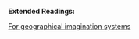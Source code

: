 **Extended Readings:**

[For geographical imagination systems](https://www.tandfonline.com/doi/pdf/10.1080/24694452.2020.1750941)

<!-- _Topic: maps and knowledge, indigenous mapping methods, maps as colonial tools & the construction/ordering of space_

-   [Maps Are Territories: Science is an Atlas: DAVID TURNBULL & OTHERS, 1989](http://territories.indigenousknowledge.org/index.html)

_Topic: counter mapping practice_

-   [Counter Map Collection: VARIOUS CONTRIBUTORS, 2013](http://countermapcollection.org/collection/)

_Topic: mapping practice & community impact_

-   [William Bunge, the DGEI & Radical Cartography: MORRIS & VOYCE, 2015](http://jacket2.org/commentary/william-bunge-dgei-radical-cartography)

-   [Mapshop: Learning to Map, Mapping to Learn: BARRETT & WILSON, 2019](http://livingmaps.review/journal/index.php/LMR/article/view/166/306)

-  [Intro to Critical Cartography](https://drive.google.com/file/d/1IEz_9J4vH6foIrV36wDoIovOYNomZBWj/view?usp=sharing)

**Supplemental Resources**

-   [Base Maps and Invisible Landscapes (Lecture): BILL RANKIN, 2018](https://www.youtube.com/watch?v=_ffKBxwmIKk&ab)
-   [Map Compare: GEOFABRIK TOOLS](https://tools.geofabrik.de/mc/#14/2.7601/32.3076&num=4&mt0=here-satellite&mt1=mapnik&mt2=geofabrik-basic-colour&mt3=mapnik-german)
-   [Fild Papers: STAMEN DESIGNS](http://fieldpapers.org/)
-   [Cartographic Grounds - Projecting the Landscape Imaginary: JILL DESIMINI, 2013](https://placesjournal.org/article/cartographic-grounds-projecting-the-landscape-imaginary/) -->
